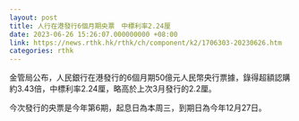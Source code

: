 ```yaml
---
layout: post
title: 人行在港發行6個月期央票　中標利率2.24厘
date: 2023-06-26 15:26:07.000000000 +08:00
link: https://news.rthk.hk/rthk/ch/component/k2/1706303-20230626.htm
categories: rthk
---
```


金管局公布，人民銀行在港發行的6個月期50億元人民幣央行票據，錄得超額認購約3.43倍，中標利率2.24厘，略高於上次3月發行的2.2厘。

今次發行的央票是今年第6期，起息日為本周三，到期日為今年12月27日。
